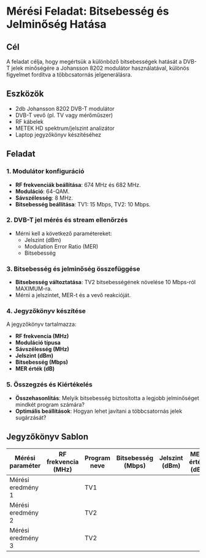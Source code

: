 # Mérési Feladat: Bitsebesség és Jelminőség Hatása

## Cél
A feladat célja, hogy megértsük a különböző bitsebességek hatását a DVB-T jelek minőségére a Johansson 8202 modulátor használatával, különös figyelmet fordítva a többcsatornás jelgenerálásra.

## Eszközök
- 2db Johansson 8202 DVB-T modulátor
- DVB-T vevő (pl. TV vagy mérőműszer)
- RF kábelek
- METEK HD spektrum/jelszint analizátor
- Laptop jegyzőkönyv készítéséhez

## Feladat

### 1. Modulátor konfiguráció
- **RF frekvenciák beállítása**: 674 MHz és 682 MHz.
- **Moduláció**: 64-QAM.
- **Sávszélesség**: 8 MHz.
- **Bitsebesség beállítása**: TV1: 15 Mbps, TV2: 10 Mbps.

### 2. DVB-T jel mérés és stream ellenőrzés
- Mérni kell a következő paramétereket:
  - Jelszint (dBm)
  - Modulation Error Ratio (MER)
  - Bitsebesség

### 3. Bitsebesség és jelminőség összefüggése
- **Bitsebesség változtatása**: TV2 bitsebességének növelése 10 Mbps-ról MAXIMUM-ra.
- Mérni a jelszintet, MER-t és a vevő reakcióját.

### 4. Jegyzőkönyv készítése
A jegyzőkönyv tartalmazza:
- **RF frekvencia (MHz)**
- **Moduláció típusa**
- **Sávszélesség (MHz)**
- **Jelszint (dBm)**
- **Bitsebesség (Mbps)**
- **MER érték (dB)**

### 5. Összegzés és Kiértékelés
- **Összehasonlítás**: Melyik bitsebesség biztosította a legjobb jelminőséget mindkét program számára?
- **Optimális beállítások**: Hogyan lehet javítani a többcsatornás jelek sugárzását?

## Jegyzőkönyv Sablon

| Mérési paraméter   | RF frekvencia (MHz) | Program neve | Bitsebesség (Mbps) | Jelszint (dBm) | MER érték (dB) |
|--------------------|---------------------|--------------|--------------------|----------------|----------------|
| Mérési eredmény 1  |                     | TV1          |                    |                |                |
| Mérési eredmény 2  |                     | TV2          |                    |                |                |
| Mérési eredmény 3  |                     | TV2          |                    |                |                |

